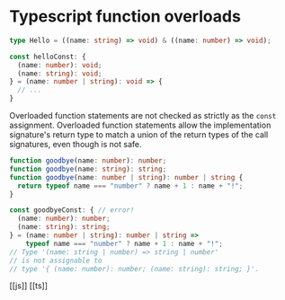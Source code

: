# Typescript function overloads

```typescript
type Hello = ((name: string) => void) & ((name: number) => void);

const helloConst: {
  (name: number): void;
  (name: string): void;
} = (name: number | string): void => {
  // ...
}
```

Overloaded function statements are not checked as strictly as the `const` assignment. Overloaded function statements allow the implementation signature's return type to match a union of the return types of the call signatures, even though is not safe.

```typescript
function goodbye(name: number): number;
function goodbye(name: string): string;
function goodbye(name: number | string): number | string {
  return typeof name === "number" ? name + 1 : name + "!";
}
```

```typescript
const goodbyeConst: { // error!
  (name: number): number;
  (name: string): string;
} = (name: number | string): number | string =>
    typeof name === "number" ? name + 1 : name + "!";
// Type '(name: string | number) => string | number' 
// is not assignable to 
// type '{ (name: number): number; (name: string): string; }'.
```

[[js]]
[[ts]]